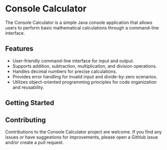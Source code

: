 # Console Calculator

The Console Calculator is a simple Java console application that allows users to perform basic mathematical calculations through a command-line interface.

## Features

- User-friendly command-line interface for input and output.
- Supports addition, subtraction, multiplication, and division operations.
- Handles decimal numbers for precise calculations.
- Provides error handling for invalid input and divide-by-zero scenarios.
- Utilizes object-oriented programming principles for code organization and reusability.

## Getting Started

## Contributing
Contributions to the Console Calculator project are welcome. If you find any issues or have suggestions for improvements, please open a GitHub issue and/or create a pull request.
